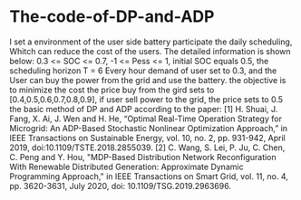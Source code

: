 # The-code-of-DP-and-ADP
I set a environment of the user side battery participate the daily scheduling, Whitch can reduce the cost of the users. The detailed information is shown below:
0.3 <= SOC <= 0.7,   -1 <= Pess <= 1,  initial SOC equals 0.5,  the scheduling horizon T = 6
Every hour demand of user set to 0.3, and the User can buy the power from the grid and use the battery.
the objective is to minimize the cost
the price buy from the gird sets to [0.4,0.5,0.6,0.7,0.8,0.9], if user sell power to the grid, the price sets to 0.5
the basic method of DP and ADP according to the paper:
[1] H. Shuai, J. Fang, X. Ai, J. Wen and H. He, “Optimal Real-Time Operation Strategy for Microgrid: An ADP-Based Stochastic Nonlinear Optimization Approach,” in IEEE Transactions on Sustainable Energy, vol. 10, no. 2, pp. 931-942, April 2019, doi:10.1109/TSTE.2018.2855039.
[2] C. Wang, S. Lei, P. Ju, C. Chen, C. Peng and Y. Hou, "MDP-Based Distribution Network Reconfiguration With Renewable Distributed Generation: Approximate Dynamic Programming Approach," in IEEE Transactions on Smart Grid, vol. 11, no. 4, pp. 3620-3631, July 2020, doi: 10.1109/TSG.2019.2963696.

